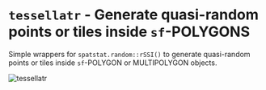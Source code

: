 # `tessellatr` - Generate quasi-random points or tiles inside `sf`-POLYGONS

Simple wrappers for `spatstat.random::rSSI()` to generate quasi-random points or tiles inside `sf`-POLYGON or MULTIPOLYGON objects.

![tessellatr](https://github.com/kssrr/tessellatr/assets/121236725/b880c106-2d45-41bf-bc1a-7bad76a16b47)
